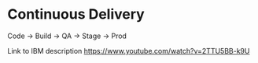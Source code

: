 # Continuous Delivery

Code -> Build -> QA -> Stage -> Prod

Link to IBM description 
https://www.youtube.com/watch?v=2TTU5BB-k9U
